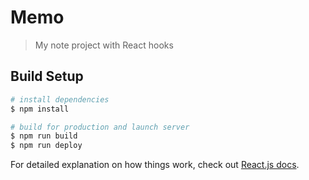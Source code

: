 # Memo

> My note project with React hooks

## Build Setup

```bash
# install dependencies
$ npm install

# build for production and launch server
$ npm run build
$ npm run deploy
```

For detailed explanation on how things work, check out [React.js docs](https://create-react-app.dev/docs/getting-started).
